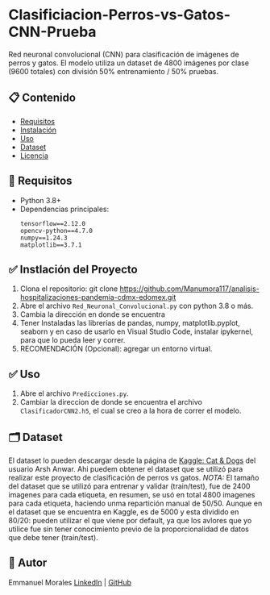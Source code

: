 # Clasificiacion-Perros-vs-Gatos-CNN-Prueba
Red neuronal convolucional (CNN) para clasificación de imágenes de perros y gatos. El modelo utiliza un dataset de 4800 imágenes por clase (9600 totales) con división 50% entrenamiento / 50% pruebas.

## 📋 Contenido
- [Requisitos](#requisitos)
- [Instalación](#instalación)
- [Uso](#uso)
- [Dataset](#dataset)
- [Licencia](#licencia)

## 🧰 Requisitos
- Python 3.8+
- Dependencias principales:
  ```text
  tensorflow==2.12.0
  opencv-python==4.7.0
  numpy==1.24.3
  matplotlib==3.7.1

## ✅ Instlación del Proyecto
1. Clona el repositorio: git clone https://github.com/Manumora117/analisis-hospitalizaciones-pandemia-cdmx-edomex.git
2. Abre el archivo `Red_Neuronal_Convolucional.py` con python 3.8 o más.
3. Cambia la dirección en donde se encuentra 
4. Tener Instaladas las librerías de pandas, numpy, matplotlib.pyplot, seaborn y en caso de usarlo en Visual Studio Code, instalar ipykernel, para que lo pueda leer y correr.
5. RECOMENDACIÓN (Opcional): agregar un entorno virtual.

## ✅ Uso
1. Abre el archivo `Predicciones.py`.
2. Cambiar la direccion de donde se encuentra el archivo `ClasificadorCNN2.h5`, el cual se creo a la hora de correr el modelo.

## 🗂️ Dataset
El dataset lo pueden descargar desde la página de [Kaggle: Cat & Dogs](https://www.kaggle.com/datasets/d4rklucif3r/cat-and-dogs) del usuario Arsh Anwar. Ahi puedem obtener el dataset que se utilizó para realizar este proyecto de clasificación de perros vs gatos.
*NOTA:* El tamaño del dataset que se utilizó para entrenar y validar (train/test), fue de 2400 imagenes para cada etiqueta, en resumen, se usó en total 4800 imagenes para cada etiqueta, haciendo unma repartición manual de 50/50. Aunque en el dataset que se encuentra en Kaggle, es de 5000 y esta dividido en 80/20: pueden utilizar el que viene por default, ya que los avlores que yo utilice fue sin tener conocimiento previo de la proporcionalidad de datos que debe tener (train/test).

## 🧠 Autor

Emmanuel Morales 
[LinkedIn](https://www.linkedin.com/in/tu-usuario/) | [GitHub](https://github.com/tuusuario)
